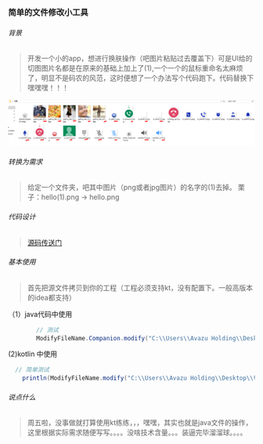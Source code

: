 ### 简单的文件修改小工具

###### 背景

>开发一个小的app，想进行换肤操作（吧图片粘贴过去覆盖下）可是UI给的切图图片名都是在原来的基础上加上了(1),一个一个的鼠标重命名太麻烦了，明显不是码农的风范，这时便想了一个办法写个代码跑下。代码替换下 嘿嘿嘿！！！

 ![image](https://github.com/sunnnydaydev/JavaSEProject/raw/master/src/photo/test.png)
 
###### 转换为需求

> 给定一个文件夹，吧其中图片（png或者jpg图片）的名字的(1)去掉。
> 栗子：hello(1).png -> hello.png

###### 代码设计

>[源码传送门](https://github.com/sunnnydaydev/JavaSEProject/blob/master/src/ModifyFileName.kt)


###### 基本使用
>首先把源文件拷贝到你的工程（工程必须支持kt，没有配置下。一般高版本的idea都支持）

（1）java代码中使用
```java
        // 测试
        ModifyFileName.Companion.modify("C:\\Users\\Avazu Holding\\Desktop\\切图1\\","(1)", "");
```

(2)kotlin 中使用

```java
  // 简单测试
    println(ModifyFileName.modify("C:\\Users\\Avazu Holding\\Desktop\\切图1\\","(1)", ""))
```

###### 说点什么
>周五啦，没事做就打算使用kt练练，，，嘿嘿，其实也就是java文件的操作，这里根据实际需求随便写写。。。。没啥技术含量。。。装逼完毕溜溜球。。。。


